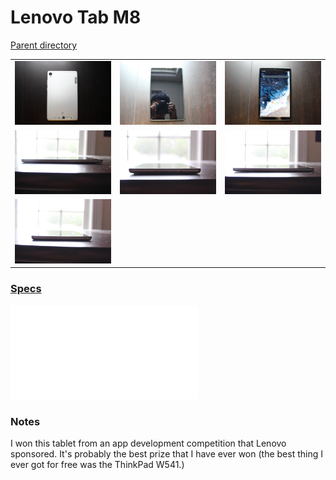 # Lenovo Tab M8
[Parent directory](../index.md)

<table>
  <tr>
    <td><img src='IMG_6643.JPG'/></td>
    <td><img src='IMG_6645.JPG'/></td>
    <td><img src='IMG_6646.JPG'/></td>
  </tr>
  <tr>
    <td><img src='IMG_6649.JPG'/></td>
    <td><img src='IMG_6650.JPG'/></td>
    <td><img src='IMG_6651.JPG'/></td>
  </tr>
  <tr>
    <td><img src='IMG_6652.JPG'/></td>
  </tr>
</table>

### [Specs](Specs.txt)

<embed src='Specs.txt'>

### Notes
I won this tablet from an app development competition that Lenovo sponsored. It's probably the best prize that I have ever won (the best thing I ever got for free was the ThinkPad W541.)
